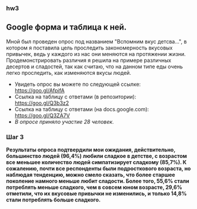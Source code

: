 ### hw3
## Google форма и таблица к ней.
Мной был проведен опрос под названием "Вспомним вкус детсва...", в котором я поставила цель проследить закономерность вкусовых привычек, ведь у каждого из нас они меняются на протяжении жизни. 
Продемонстрировать различия я решила на примере различных десертов и сладостей, так как считаю, что на данном типе еды очень легко проследить, как изменяются вкусы людей.
* Увидеть опрос вы можете по следующей ссылке: https://goo.gl/AfpifA
* Ссылка на таблицу с ответами (в репозитории): https://goo.gl/Q3b3z2
* Ссылка на таблицу с ответами (на docs.google.com): https://goo.gl/Q3ZA7V
* *В опросе приняло участие 28 человек.*
### Шаг 3
**Результаты опроса подтвердили мои ожидания, действительно, большинство людей (96,4%) любили сладкое в детстве, с возрастом все меньшее количество людей симпатизирует сладкому (85,7%). К сожалению, почти все респонденты были подросткового возраста, но наблюдая тенденцию, можно смело сказать, что более старшее поколение намного меньше любит сладости. Более того, 55,6% стали потреблять меньше сладкого, чем в совсем юном возрасте, 29,6% отметили, что их вкусовые привычки не изменились, и только 14,8% стали потреблять больше сладкого.**
